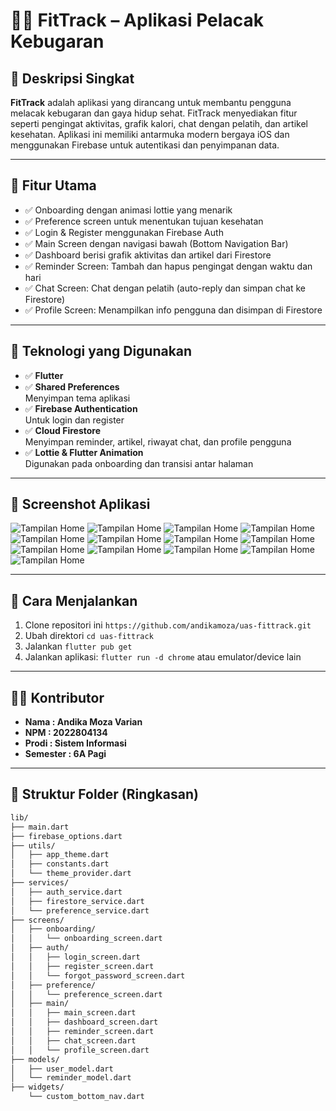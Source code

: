 # 🏋️‍♂️ FitTrack – Aplikasi Pelacak Kebugaran

## 📌 Deskripsi Singkat
**FitTrack** adalah aplikasi yang dirancang untuk membantu pengguna melacak kebugaran dan gaya hidup sehat. FitTrack menyediakan fitur seperti pengingat aktivitas, grafik kalori, chat dengan pelatih, dan artikel kesehatan. Aplikasi ini memiliki antarmuka modern bergaya iOS dan menggunakan Firebase untuk autentikasi dan penyimpanan data.

---

## 🚀 Fitur Utama
- ✅ Onboarding dengan animasi lottie yang menarik
- ✅ Preference screen untuk menentukan tujuan kesehatan
- ✅ Login & Register menggunakan Firebase Auth
- ✅ Main Screen dengan navigasi bawah (Bottom Navigation Bar)
- ✅ Dashboard berisi grafik aktivitas dan artikel dari Firestore
- ✅ Reminder Screen: Tambah dan hapus pengingat dengan waktu dan hari
- ✅ Chat Screen: Chat dengan pelatih (auto-reply dan simpan chat ke Firestore)
- ✅ Profile Screen: Menampilkan info pengguna dan disimpan di Firestore

---

## 🧰 Teknologi yang Digunakan
- ✅ **Flutter**
- ✅ **Shared Preferences**  
  Menyimpan tema aplikasi
- ✅ **Firebase Authentication**  
  Untuk login dan register
- ✅ **Cloud Firestore**  
  Menyimpan reminder, artikel, riwayat chat, dan profile pengguna
- ✅ **Lottie & Flutter Animation**  
  Digunakan pada onboarding dan transisi antar halaman

---

## 📸 Screenshot Aplikasi
![Tampilan Home](assets/screenshoots/onboarding-1.png)
![Tampilan Home](assets/screenshoots/onboarding-2.png)
![Tampilan Home](assets/screenshoots/onboarding-3.png)
![Tampilan Home](assets/screenshoots/preference.png)
![Tampilan Home](assets/screenshoots/register.png)
![Tampilan Home](assets/screenshoots/login.png)
![Tampilan Home](assets/screenshoots/forgot-pw.png)
![Tampilan Home](assets/screenshoots/dashboard.png)
![Tampilan Home](assets/screenshoots/article.png)
![Tampilan Home](assets/screenshoots/reminder.png)
![Tampilan Home](assets/screenshoots/select-coach.png)
![Tampilan Home](assets/screenshoots/chat.png)
![Tampilan Home](assets/screenshoots/profile.png)

---

## 🚀 Cara Menjalankan

1. Clone repositori ini  `https://github.com/andikamoza/uas-fittrack.git`
2. Ubah direktori `cd uas-fittrack`
3. Jalankan `flutter pub get`
4. Jalankan aplikasi: `flutter run -d chrome` atau emulator/device lain

---


## 🧑‍💻 Kontributor

- **Nama     : Andika Moza Varian**
- **NPM      : 2022804134**
- **Prodi    : Sistem Informasi**
- **Semester : 6A Pagi**

---


## 📁 Struktur Folder (Ringkasan)
```bash
lib/
├── main.dart
├── firebase_options.dart
├── utils/
│   ├── app_theme.dart
│   ├── constants.dart
│   └── theme_provider.dart
├── services/
│   ├── auth_service.dart
│   ├── firestore_service.dart
│   └── preference_service.dart
├── screens/
│   ├── onboarding/
│   │   └── onboarding_screen.dart
│   ├── auth/
│   │   ├── login_screen.dart
│   │   ├── register_screen.dart
│   │   └── forgot_password_screen.dart
│   ├── preference/
│   │   └── preference_screen.dart
│   ├── main/
│   │   ├── main_screen.dart
│   │   ├── dashboard_screen.dart
│   │   ├── reminder_screen.dart
│   │   ├── chat_screen.dart
│   │   └── profile_screen.dart
├── models/
│   ├── user_model.dart
│   └── reminder_model.dart
├── widgets/
    └── custom_bottom_nav.dart

